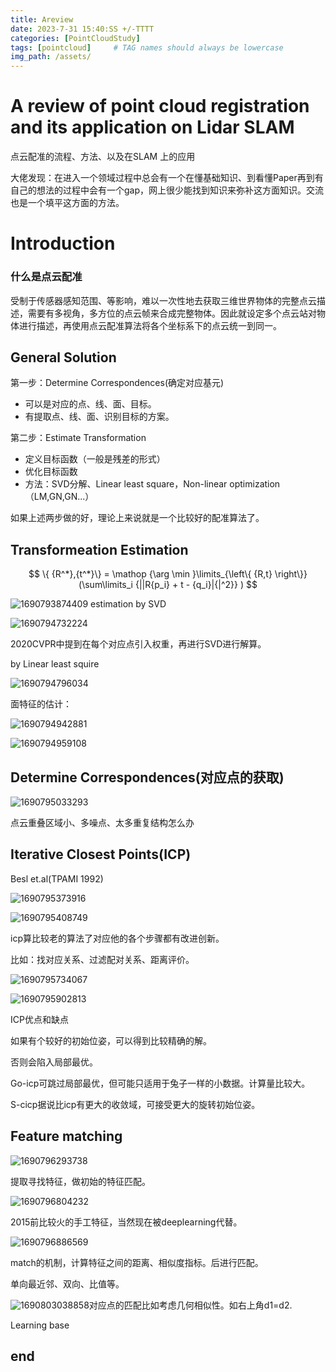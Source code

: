 ```yaml
---
title: Areview
date: 2023-7-31 15:40:SS +/-TTTT
categories: [PointCloudStudy]
tags: [pointcloud]     # TAG names should always be lowercase
img_path: /assets/
---
```

# A review of point cloud registration and its application on Lidar SLAM

点云配准的流程、方法、以及在SLAM 上的应用

大佬发现：在进入一个领域过程中总会有一个在懂基础知识、到看懂Paper再到有自己的想法的过程中会有一个gap，网上很少能找到知识来弥补这方面知识。交流也是一个填平这方面的方法。

# Introduction

### 什么是点云配准

受制于传感器感知范围、等影响，难以一次性地去获取三维世界物体的完整点云描述，需要有多视角，多方位的点云帧来合成完整物体。因此就设定多个点云站对物体进行描述，再使用点云配准算法将各个坐标系下的点云统一到同一。

## General Solution

第一步：Determine Correspondences(确定对应基元)

* 可以是对应的点、线、面、目标。
* 有提取点、线、面、识别目标的方案。

第二步：Estimate Transformation

* 定义目标函数（一般是残差的形式）
* 优化目标函数
* 方法：SVD分解、Linear least square，Non-linear optimization（LM,GN,GN...）

如果上述两步做的好，理论上来说就是一个比较好的配准算法了。

## Transformeation Estimation

$$
\{ {R^*},{t^*}\}  = \mathop {\arg \min }\limits_{\left\{ {R,t} \right\}} (\sum\limits_i {||R{p_i} + t - {q_i}|{|^2}} )
$$

![1690793874409](../assets/image/2023-7-31-Areview/1690793874409.png)
estimation by SVD

![1690794732224](../assets/image/2023-7-31-Areview/1690794732224.png)

2020CVPR中提到在每个对应点引入权重，再进行SVD进行解算。

by Linear least squire

![1690794796034](../assets/image/2023-7-31-Areview/1690794796034.png)

面特征的估计：

![1690794942881](../assets/image/2023-7-31-Areview/1690794942881.png)

![1690794959108](../assets/image/2023-7-31-Areview/1690794959108.png)

## Determine Correspondences(对应点的获取)

![1690795033293](../assets/image/2023-7-31-Areview/1690795033293.png)

点云重叠区域小、多噪点、太多重复结构怎么办

## Iterative Closest Points(ICP)

Besl et.al(TPAMI 1992)

![1690795373916](../assets/image/2023-7-31-Areview/1690795373916.png)

![1690795408749](../assets/image/2023-7-31-Areview/1690795408749.png)

icp算比较老的算法了对应他的各个步骤都有改进创新。

比如：找对应关系、过滤配对关系、距离评价。

![1690795734067](../assets/image/2023-7-31-Areview/1690795734067.png)

![1690795902813](../assets/image/2023-7-31-Areview/1690795902813.png)

ICP优点和缺点

如果有个较好的初始位姿，可以得到比较精确的解。

否则会陷入局部最优。

Go-icp可跳过局部最优，但可能只适用于兔子一样的小数据。计算量比较大。

S-cicp据说比icp有更大的收敛域，可接受更大的旋转初始位姿。

## Feature matching

![1690796293738](../assets/image/2023-7-31-Areview/1690796293738.png)

提取寻找特征，做初始的特征匹配。

![1690796804232](../assets/image/2023-7-31-Areview/1690796804232.png)

2015前比较火的手工特征，当然现在被deeplearning代替。

![1690796886569](../assets/image/2023-7-31-Areview/1690796886569.png)

match的机制，计算特征之间的距离、相似度指标。后进行匹配。

单向最近邻、双向、比值等。

![1690803038858](../assets/image/2023-7-31-Areview/1690803038858.png)对应点的匹配比如考虑几何相似性。如右上角d1=d2.

Learning base

## end
